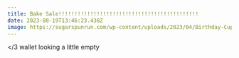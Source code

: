 ```yaml
---
title: Bake Sale!!!!!!!!!!!!!!!!!!!!!!!!!!!!!!!!!!!!!!!!!!!!
date: 2023-08-19T13:46:23.438Z
image: https://sugarspunrun.com/wp-content/uploads/2023/04/Birthday-Cupcakes-1-of-1-2.jpg
---
```

<﻿/3 wallet looking a little empty